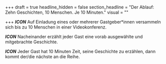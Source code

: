 +++
draft = true
headline_hidden = false
section_headline = "Der Ablauf: Zehn Geschichten, 10 Menschen. Je 10 Minuten."
visual = ""

+++
**_ICON_** Auf Einladung eines oder mehrerer Gastgeber*innen versammeln sich bis zu 10 Menschen in einer Videokonferenz.

**_ICON_** Nacheinander erzählt jeder Gast eine vorab ausgewählte und mitgebrachte Geschichte.

**_ICON_** Jeder Gast hat 10 Minuten Zeit, seine Geschichte zu erzählen, dann kommt der/die nächste an die Reihe.